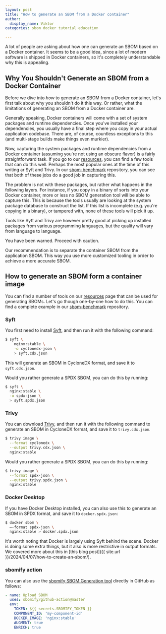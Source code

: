 ```yaml
---
layout: post
title: "How to generate an SBOM from a Docker container"
author:
  display_name: Viktor
categories: sbom docker tutorial education

---
```


A lot of people are asking about how one can generate an SBOM based on a Docker container. It seems to be a good idea, since a lot of modern software is shipped in Docker containers, so it's completely understandable why this is appealing.

## Why You Shouldn't Generate an SBOM from a Docker Container

Before we dive into _how_ to generate an SBOM from a Docker container, let's first talk about why you shouldn't do it this way. Or rather, what the limitations of generating an SBOM from a Docker container are.

Generally speaking, Docker containers will come with a set of system packages and runtime dependencies. Once you've installed your dependencies, you usually have a final step where you copy in your actual application codebase. There are, of course, countless exceptions to this (and multi-stage builds make things even murkier).

Now, capturing the system packages and runtime dependencies from a Docker container (assuming you're not using an obscure flavor) is a fairly straightforward task. If you go to our [resources]({{site.url}}/resources/), you can find a few tools that can do this well. Perhaps the most popular ones at the time of this writing ar Syft and Trivy. In our [sbom-benchmark](https://github.com/sbomify/sbom-benchmarks) repository, you can see that both of these jobs do a good job in capturing this.

The problem is not with these packages, but rather what happens in the following layers. For instance, if you copy in a binary of sorts into your Docker container, more or less no SBOM generation tool will be able to capture this. This is because the tools usually are looking at the system package database to construct the list. If this list is incomplete (e.g. you're copying in a binary), or tampered with, none of these tools will pick it up.

Tools like Syft and Trivy are however pretty good at picking up installed packages from various programming languages, but the quality will vary from language to language.

You have been warned. Proceed with caution.

Our recommendation is to separate the container SBOM from the application SBOM. This way you use more customized tooling in order to achieve a more accurate SBOM.

## How to generate an SBOM form a container image

You can find a number of tools on our [resources]({{site.url}}/resources/) page that can be used for generating SBOMs. Let's go though one-by-one how to do this. You can find a complete example in our [sbom-benchmark](https://github.com/sbomify/sbom-benchmarks) repository.

### Syft

You first need to install [Syft](https://github.com/anchore/syft), and then run it with the following command:

```bash
$ syft \
    nginx:stable \
    -o cyclonedx-json \
    > syft.cdx.json
```

This will generate an SBOM in CycloneDX format, and save it to `syft.cdx.json`.

Would you rather generate a SPDX SBOM, you can do this by running:

```bash
$ syft \
  nginx:stable \
  -o spdx-json \
  > syft.spdx.json
```

### Trivy

You can download [Trivy](https://github.com/aquasecurity/trivy), and then run it with the following command to generate an SBOM in CycloneDX format, and save it to `trivy.cdx.json`.

```bash
$ trivy image \
  --format cyclonedx \
  --output trivy.cdx.json \
  nginx:stable
```

Would you rather generate a SPDX SBOM, you can do this by running:

```bash
$ trivy image \
  --format spdx-json \
  --output trivy.spdx.json \
  nginx:stable
```

### Docker Desktop

If you have Docker Desktop installed, you can also use this to generate an SBOM in SPDX format, and save it to `docker.spdx.json`:

```bash
$ docker sbom \
  –-format spdx-json \
  nginx:stable > docker.spdx.json
```

It's worth noting that Docker is largely using Syft behind the scene. Docker is doing some extra things, but it also is more restrictive in output formats. We covered more about this in [this blog post]({{ site.url }}/2024/04/07/how-to-create-an-sbom/).

### sbomify action

You can also use the [sbomify SBOM Generation tool](https://github.com/marketplace/actions/sbomify) directly in GitHub as follows:

```yaml
- name: Upload SBOM
  uses: sbomify/github-action@master
  env:
    TOKEN: ${{ secrets.SBOMIFY_TOKEN }}
    COMPONENT_ID: 'my-component-id'
    DOCKER_IMAGE: 'nginx:stable'
    AUGMENT: true
    ENRICH: true
```
